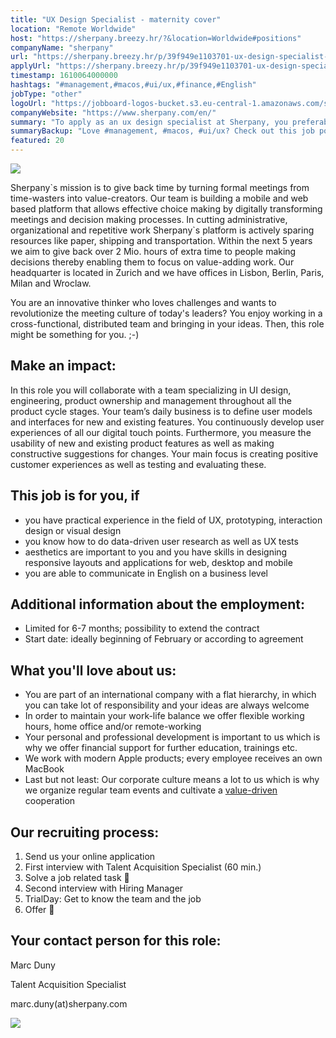 ```yaml
---
title: "UX Design Specialist - maternity cover"
location: "Remote Worldwide"
host: "https://sherpany.breezy.hr/?&location=Worldwide#positions"
companyName: "sherpany"
url: "https://sherpany.breezy.hr/p/39f949e1103701-ux-design-specialist-maternity-cover"
applyUrl: "https://sherpany.breezy.hr/p/39f949e1103701-ux-design-specialist-maternity-cover/apply"
timestamp: 1610064000000
hashtags: "#management,#macos,#ui/ux,#finance,#English"
jobType: "other"
logoUrl: "https://jobboard-logos-bucket.s3.eu-central-1.amazonaws.com/sherpany"
companyWebsite: "https://www.sherpany.com/en/"
summary: "To apply as an ux design specialist at Sherpany, you preferably need to have you continuously develop user experiences of all our digital touch points."
summaryBackup: "Love #management, #macos, #ui/ux? Check out this job post!"
featured: 20
---
```


![](https://gallery-cdn.breezy.hr/c6cae/ben-kolde-430909-unsplash.jpeg)

Sherpany\`s mission is to give back time by turning formal meetings from time-wasters into value-creators. Our team is building a mobile and web based platform that allows effective choice making by digitally transforming meetings and decision making processes. In cutting administrative, organizational and repetitive work Sherpany\`s platform is actively sparing resources like paper, shipping and transportation. Within the next 5 years we aim to give back over 2 Mio. hours of extra time to people making decisions thereby enabling them to focus on value-adding work. Our headquarter is located in Zurich and we have offices in Lisbon, Berlin, Paris, Milan and Wroclaw.

You are an innovative thinker who loves challenges and wants to revolutionize the meeting culture of today's leaders? You enjoy working in a cross-functional, distributed team and bringing in your ideas. Then, this role might be something for you. ;-)

## Make an impact:

In this role you will collaborate with a team specializing in UI design, engineering, product ownership and management throughout all the product cycle stages. Your team’s daily business is to define user models and interfaces for new and existing features. You continuously develop user experiences of all our digital touch points. Furthermore, you measure the usability of new and existing product features as well as making constructive suggestions for changes. Your main focus is creating positive customer experiences as well as testing and evaluating these.

## This job is for you, if

*   you have practical experience in the field of UX, prototyping, interaction design or visual design
*   you know how to do data-driven user research as well as UX tests
*   aesthetics are important to you and you have skills in designing responsive layouts and applications for web, desktop and mobile
*   you are able to communicate in English on a business level

## Additional information about the employment:

*   Limited for 6-7 months; possibility to extend the contract
*   Start date: ideally beginning of February or according to agreement

## What you'll love about us:

*   You are part of an international company with a flat hierarchy, in which you can take lot of responsibility and your ideas are always welcome
*   In order to maintain your work-life balance we offer flexible working hours, home office and/or remote-working
*   Your personal and professional development is important to us which is why we offer financial support for further education, trainings etc.
*   We work with modern Apple products; every employee receives an own MacBook
*   Last but not least: Our corporate culture means a lot to us which is why we organize regular team events and cultivate a [value-driven](https://www.sherpany.com/en/careers/#ourValues) cooperation

## Our recruiting process:

1.  Send us your online application
2.  First interview with Talent Acquisition Specialist (60 min.)
3.  Solve a job related task 📝
4.  Second interview with Hiring Manager
5.  TrialDay: Get to know the team and the job
6.  Offer 🎉

## Your contact person for this role:

Marc Duny

Talent Acquisition Specialist

marc.duny(at)sherpany.com

![](https://gallery-cdn.breezy.hr/193b2/Pic%201.jpg)
